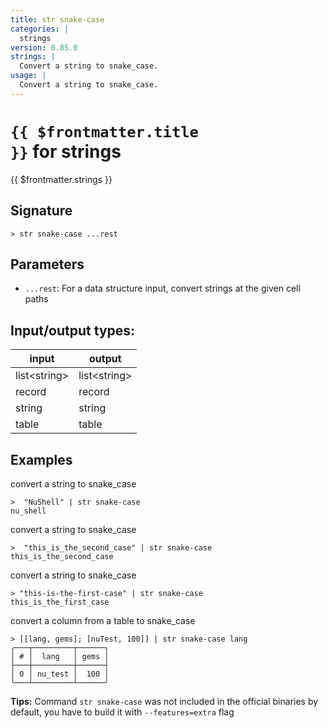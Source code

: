 ```yaml
---
title: str snake-case
categories: |
  strings
version: 0.85.0
strings: |
  Convert a string to snake_case.
usage: |
  Convert a string to snake_case.
---
```

<!-- This file is automatically generated. Please edit the command in https://github.com/nushell/nushell instead. -->

# <code>{{ $frontmatter.title }}</code> for strings

<div class='command-title'>{{ $frontmatter.strings }}</div>

## Signature

```> str snake-case ...rest```

## Parameters

 -  `...rest`: For a data structure input, convert strings at the given cell paths


## Input/output types:

| input        | output       |
| ------------ | ------------ |
| list\<string\> | list\<string\> |
| record       | record       |
| string       | string       |
| table        | table        |
## Examples

convert a string to snake_case
```shell
>  "NuShell" | str snake-case
nu_shell
```

convert a string to snake_case
```shell
>  "this_is_the_second_case" | str snake-case
this_is_the_second_case
```

convert a string to snake_case
```shell
> "this-is-the-first-case" | str snake-case
this_is_the_first_case
```

convert a column from a table to snake_case
```shell
> [[lang, gems]; [nuTest, 100]] | str snake-case lang
╭───┬─────────┬──────╮
│ # │  lang   │ gems │
├───┼─────────┼──────┤
│ 0 │ nu_test │  100 │
╰───┴─────────┴──────╯

```


**Tips:** Command `str snake-case` was not included in the official binaries by default, you have to build it with `--features=extra` flag